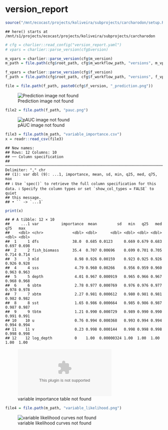 version_report
================

``` r
source("/mnt/ecocast/projects/koliveira/subprojects/carcharodon/setup.R")
```

    ## here() starts at /mnt/s1/projects/ecocast/projects/koliveira/subprojects/carcharodon

``` r
# cfg = charlier::read_config("version_report.yaml")
# vpars = charlier::parse_version(cfg$version)

m_vpars = charlier::parse_version(cfg$m_version)
m_path = file.path(cfg$root_path, cfg$m_workflow_path, "versions", m_vpars[["major"]], m_vpars[["minor"]], cfg$m_version)

f_vpars = charlier::parse_version(cfg$f_version)
f_path = file.path(cfg$root_path, cfg$f_workflow_path, "versions", f_vpars[["major"]], f_vpars[["minor"]], cfg$f_version)
```

``` r
file = file.path(f_path, paste0(cfg$f_version, "_prediction.png"))
```

<figure>
<img
src="/mnt/s1/projects/ecocast/projects/koliveira/subprojects/carcharodon/workflows/forecast_workflow/versions/v01/1000/v01.1000.07/v01.1000.07_prediction.png"
alt="Prediction image not found" />
<figcaption aria-hidden="true">Prediction image not found</figcaption>
</figure>

``` r
file2 = file.path(f_path, "pauc.png")
```

<figure>
<img
src="/mnt/s1/projects/ecocast/projects/koliveira/subprojects/carcharodon/workflows/forecast_workflow/versions/v01/1000/v01.1000.07/pauc.png"
alt="pAUC image not found" />
<figcaption aria-hidden="true">pAUC image not found</figcaption>
</figure>

``` r
file3 = file.path(m_path, "variable_importance.csv")
x = readr::read_csv(file3)
```

    ## New names:
    ## Rows: 12 Columns: 10
    ## ── Column specification
    ## ──────────────────────────────────────────────────────────────────────────────────────────────────────────────────────── Delimiter: "," chr
    ## (1): var dbl (9): ...1, importance, mean, sd, min, q25, med, q75, max
    ## ℹ Use `spec()` to retrieve the full column specification for this data. ℹ Specify the column types or set `show_col_types = FALSE` to quiet
    ## this message.
    ## • `` -> `...1`

``` r
print(x)
```

    ## # A tibble: 12 × 10
    ##     ...1 var          importance  mean         sd   min   q25   med   q75   max
    ##    <dbl> <chr>             <dbl> <dbl>      <dbl> <dbl> <dbl> <dbl> <dbl> <dbl>
    ##  1     1 dfs               38.0  0.685 0.0123     0.669 0.679 0.683 0.697 0.698
    ##  2     2 fish_biomass      35.4  0.707 0.00696    0.699 0.701 0.705 0.714 0.714
    ##  3     3 mld                8.98 0.926 0.00159    0.923 0.925 0.926 0.926 0.928
    ##  4     4 sss                4.79 0.960 0.00266    0.956 0.959 0.960 0.963 0.963
    ##  5     5 depth              4.01 0.967 0.000919   0.965 0.966 0.967 0.968 0.968
    ##  6     6 sbtm               2.78 0.977 0.000769   0.976 0.976 0.977 0.978 0.978
    ##  7     7 xbtm               2.27 0.981 0.000612   0.980 0.981 0.981 0.982 0.982
    ##  8     8 sst                1.65 0.986 0.000664   0.985 0.986 0.987 0.987 0.987
    ##  9     9 tbtm               1.21 0.990 0.000729   0.989 0.990 0.990 0.991 0.991
    ## 10    10 u                  0.76 0.994 0.000368   0.993 0.994 0.994 0.994 0.994
    ## 11    11 v                  0.23 0.998 0.000144   0.998 0.998 0.998 0.998 0.998
    ## 12    12 log_depth          0    1.00  0.00000324 1.00  1.00  1.00  1.00  1.00

<figure>
<embed
src="/mnt/s1/projects/ecocast/projects/koliveira/subprojects/carcharodon/workflows/modeling_workflow/versions/v01/100/v01.100.07/variable_importance.csv" />
<figcaption aria-hidden="true">variable importance table not
found</figcaption>
</figure>

``` r
file4 = file.path(m_path, "variable_likelihood.png")
```

<figure>
<img
src="/mnt/s1/projects/ecocast/projects/koliveira/subprojects/carcharodon/workflows/modeling_workflow/versions/v01/100/v01.100.07/variable_likelihood.png"
alt="variable likelihood curves not found" />
<figcaption aria-hidden="true">variable likelihood curves not
found</figcaption>
</figure>

